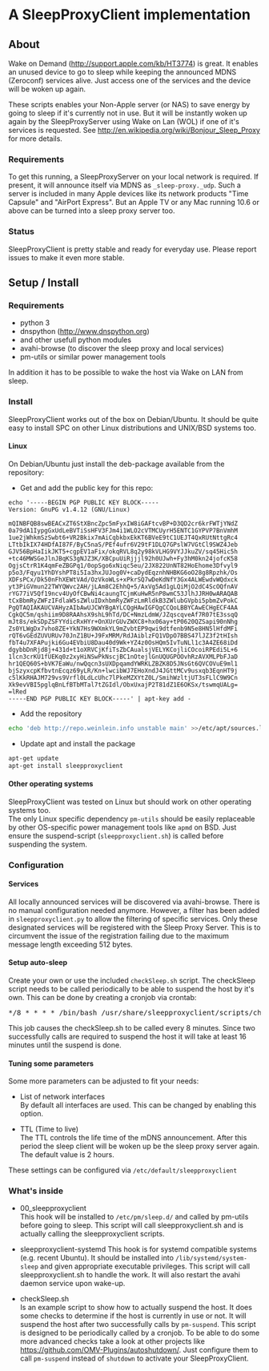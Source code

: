 # A SleepProxyClient implementation

## About

Wake on Demand (http://support.apple.com/kb/HT3774) is great.
It enables an unused device to go to sleep while keeping the announced MDNS (Zeroconf) services alive.
Just access one of the services and the device will be woken up again.

These scripts enables your Non-Apple server (or NAS) to save energy by going to sleep if it's currently not in use.
But it will be instantly woken up again by the SleepProxyServer using Wake on Lan (WOL) if one of it's services is requested. See http://en.wikipedia.org/wiki/Bonjour_Sleep_Proxy for more details.

### Requirements
To get this running, a SleepProxyServer on your local network is required. If present, it will announce itself via MDNS as <code>_sleep-proxy._udp</code>. 
Such a server is included in many Apple devices like its network products "Time Capsule" and "AirPort Express". But an Apple TV or any Mac running 10.6 or above can be turned into a sleep proxy server too.

### Status
SleepProxyClient is pretty stable and ready for everyday use.
Please report issues to make it even more stable.


## Setup / Install

### Requirements

 - python 3
 - dnspython (http://www.dnspython.org)
 - and other usefull python modules
 - avahi-browse (to discover the sleep proxy and local services)
 - pm-utils or similar power management tools

 In addition it has to be possible to wake the host via Wake on LAN from sleep.
 
### Install

SleepProxyClient works out of the box on Debian/Ubuntu.
It should be quite easy to install SPC on other Linux distributions and UNIX/BSD systems too.

#### Linux
On Debian/Ubuntu just install the deb-package available from the repository:

  * Get and add the public key for this repo:

```
echo '-----BEGIN PGP PUBLIC KEY BLOCK-----
Version: GnuPG v1.4.12 (GNU/Linux)

mQINBFQB8swBEACxZT6StXBncZpc5mFyxIW8iGAFtcvBP+D3QD2cr6krFWTjYNdZ
0a79dA1IypgGxUdLeBVTiSsHFV3FJm4i1WLO2cVTMCUyrH5ENTC1GYPVP7BnVmhM
1ue2jWhkmSzSwbt6+VR2Bkix7mAiCqbkbxEkKT6BVeE9tC1UEJT4QxRUtNttgRc4
LTtbIkIX74HDfAI87F/ByC5naS/PEf4ufr6V29tF1DLQ7GPslW7VGtCl9SWZ4Jeb
GJV56BpHaIikJKT5+cgpEV1aFix/okqRVL8q2y98kVLHG9VYJJkuZV/sq45Hic5h
+tc46MWSGeJlnJBqKS3gNJZ3K/XBCpuUiRjjjl92h0UJwh+Fy3hM0kn24jofcK58
OgjsCtrR1K4qmFeZBGPq1/0opSgo6xNiqc5eu/2JX822UnNT82HoEhome3Dfvyl9
p5o3/Fqyu1YhDYshPT8i5Ia3hxJUJog0V+caDydEqznhNHBKG6oO28g8Rpzhk/Os
XDFsPCx/Dk50nFhXEWtVAd/OzVkoWLs+xPkrSQ7wDeKdNfY3Gx4ALWEwdvWQdxck
yt3PiGVmun22TWYQWvc2AH/jLAm8C2EhhQ+5/AxVg5Ad1gLQiMjO2dC4ScOQfnAV
rYG77iV5Qf19ncv4UyOfCBwNi4caungTCjmKuHwR5nP8wmC53JlhJJRH0wARAQAB
tCxBbmRyZWFzIFdlaW5sZWluIDxhbmRyZWFzLmRldkB3ZWlubGVpbi5pbmZvPokC
PgQTAQIAKAUCVAHyzAIbAwUJCWYBgAYLCQgHAwIGFQgCCQoLBBYCAwECHgECF4AA
CgkQC5m/qshiim9D8RAAhsX9shL9hTd/DC+NmzLdmW/JZqscqveAf7R07tE3ssqQ
mJt8s/ekSDpZSFYYdicRxHYr+OnXUrGUvZWXC8+hx06ay+tP0620QZSapi90nNhg
Zs0YLWgDx7vho8ZE+YkN7Hs9WXmkYL9mZvbtEP9qwi9dtfenb9N5e8HN5lHfdMFi
rQT6vGEdZUVURUv70JnZ1BU+J9FxMRM/RdJAiblzFQ1VDpO7BBS47lJZ3f2tHIsh
fbT4u7XFAPujki6Gu4EVbiU8Dau40d9Wk+YZ4z0OsHQm5IvTuNLl1c3A4ZE68iDd
dgybbDnRjd8j+431d+t1oXRVCjKfiTsZbCAualsjVELYKCojliCOcoiRPEdi5L+6
1lcn3crKU1fUEKq0z2xyHiNSwPkNscjBC1nOtejlGnUQUGPOOvhRzAVXMLPbFJaD
hr1QEQ60S+bVK7EaWu/nwQqcn3sUXDpqamdYWRKLZBZK8D5JNsGt6QVCOVuE9ml1
bjSzyxcpKfbvtnEcqz69yLR/Kn+lwcibWJ7EHoXndJ4JGttMCv9usxqb3EqnHT9j
c5lKkRHAJM729vs9Vrfl0LdLcUhc7lPkeMZXYtZ0L/SmihWzltjUT3sFLlC9W9Cn
Xk9evVBI5pglqBnLfBTbMTal7tZGIdl/ObxUxajP2T81dZ1E6OKSx/tswmqUALg=
=lRed
-----END PGP PUBLIC KEY BLOCK-----' | apt-key add -
```

  * Add the repository

```bash
echo 'deb http://repo.weinlein.info unstable main' >>/etc/apt/sources.list
```

  * Update apt and install the package

```bash
apt-get update
apt-get install sleepproxyclient
```

#### Other operating systems

SleepProxyClient was tested on Linux but should work on other operating systems too.  
The only Linux specific dependency `pm-utils` should be easily replaceable by other OS-specific power management tools like `apmd` on BSD.
Just ensure the suspend-script (`sleepproxyclient.sh`) is called before suspending the system.


### Configuration

#### Services

All locally announced services will be discovered via avahi-browse. There is no manual configuration needed anymore.
However, a filter has been added in `sleepproxyclient.py` to allow the filtering of specific services. Only these designated services will be registered with the Sleep Proxy Server. This is to circumvent the issue of the registration failing due to the maximum message length exceeding 512 bytes.

#### Setup auto-sleep

Create your own or use the included <code>checkSleep.sh</code> script.
The checkSleep script needs to be called periodically to be able to suspend the host by it's own.
This can be done by creating a cronjob via crontab:
<pre>*/8 * * * * /bin/bash /usr/share/sleepproxyclient/scripts/checkSleep.sh</pre>

This job causes the checkSleep.sh to be called every 8 minutes. Since two successfully calls are required to suspend the host it will take at least 16 minutes until the suspend is done.

#### Tuning some parameters

Some more parameters can be adjusted to fit your needs:

- List of network interfaces    
	By default all interfaces are used. This can be changed by enabling this option.

- TTL (Time to live)   
	The TTL controls the life time of the mDNS announcement. After this period the sleep client will be woken up be the sleep proxy server again. The default value is 2 hours.

These settings can be configured via <code>/etc/default/sleepproxyclient</code>
	
### What's inside

- 00_sleepproxyclient    
	This hook will be installed to <code>/etc/pm/sleep.d/</code> and called by pm-utils before going to sleep. This script will call sleepproxyclient.sh and is actually calling the sleepproxyclient scripts.

- sleepproxyclient-systemd
	This hook is for systemd compatible systems (e.g. recent Ubuntu). It should be installed into <code>/lib/systemd/system-sleep</code> and given appropriate executable privileges. This script will call sleepproxyclient.sh to handle the work. It will also restart the avahi daemon service upon wake-up.

- checkSleep.sh   
 Is an example script to show how to actually suspend the host. It does some checks to determine if the host is currently in use or not. It will suspend the host after two successfully calls by <code>pm-suspend</code>. This script is designed to be periodically called by a cronjob.
	To be able to do some more advanced checks take a look at other projects like https://github.com/OMV-Plugins/autoshutdown/. Just configure them to call <code>pm-suspend</code> instead of <code>shutdown</code> to activate your SleepProxyClient.

